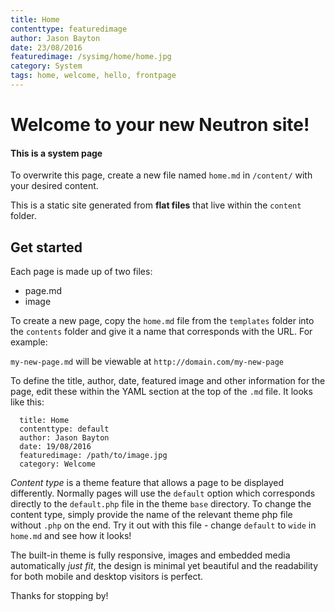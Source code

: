 ```yaml
---
title: Home 
contenttype: featuredimage
author: Jason Bayton
date: 23/08/2016
featuredimage: /sysimg/home/home.jpg
category: System
tags: home, welcome, hello, frontpage
---
```


# Welcome to your new Neutron site!

<div class="bs-callout bs-callout-danger">
<h4>This is a system page</h4>
<p>To overwrite this page, create a new file named <code>home.md</code> in <code>/content/</code> with your desired content.</p>
</div>

This is a static site generated from __flat files__ that live within the `content` folder.

## Get started
Each page is made up of two files: 

* page.md
* image

To create a new page, copy the `home.md` file from the `templates` folder into the `contents` folder and give it a name that corresponds with the URL. For example:

`my-new-page.md` will be viewable at `http://domain.com/my-new-page`

To define the title, author, date, featured image and other information for the page, edit these within the YAML section at the top of the `.md` file. It looks like this: 

```
  title: Home
  contenttype: default
  author: Jason Bayton
  date: 19/08/2016
  featuredimage: /path/to/image.jpg
  category: Welcome
```

_Content type_ is a theme feature that allows a page to be displayed differently. Normally pages will use the `default` option which corresponds directly to the `default.php` file in the theme `base` directory. To change the content type, simply provide the name of the relevant theme php file without `.php` on the end. Try it out with this file - change `default` to `wide` in `home.md` and see how it looks!

The built-in theme is fully responsive, images and embedded media automatically _just fit_, the design is minimal yet beautiful and the readability for both mobile and desktop visitors is perfect.

Thanks for stopping by!

